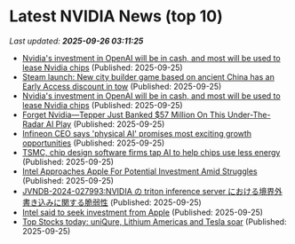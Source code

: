 # Latest NVIDIA News (top 10)
_Last updated: **2025-09-26 03:11:25**_

- [Nvidia's investment in OpenAI will be in cash, and most will be used to lease Nvidia chips](https://biztoc.com/x/cddae7924bbab0fa) (Published: 2025-09-25)
- [Steam launch: New city builder game based on ancient China has an Early Access discount in tow](https://www.notebookcheck.net/Steam-launch-New-city-builder-game-based-on-ancient-China-has-an-Early-Access-discount-in-tow.1123828.0.html) (Published: 2025-09-25)
- [Nvidia's investment in OpenAI will be in cash, and most will be used to lease Nvidia chips](https://www.cnbc.com/2025/09/24/nvidia-openai-investment-in-cash-mostly-used-to-lease-nvidia-chips.html) (Published: 2025-09-25)
- [Forget Nvidia—Tepper Just Banked $57 Million On This Under-The-Radar AI Play](https://finance.yahoo.com/news/forget-nvidia-tepper-just-banked-023119190.html) (Published: 2025-09-25)
- [Infineon CEO says 'physical AI' promises most exciting growth opportunities](https://biztoc.com/x/d0f7239341c15b30) (Published: 2025-09-25)
- [TSMC, chip design software firms tap AI to help chips use less energy](https://economictimes.indiatimes.com/tech/technology/tsmc-chip-design-software-firms-tap-ai-to-help-chips-use-less-energy/articleshow/124102626.cms) (Published: 2025-09-25)
- [Intel Approaches Apple For Potential Investment Amid Struggles](https://apple.slashdot.org/story/25/09/24/2141256/intel-approaches-apple-for-potential-investment-amid-struggles) (Published: 2025-09-25)
- [JVNDB-2024-027993:NVIDIA の triton inference server における境界外書き込みに関する脆弱性](http://vrda.jpcert.or.jp/feed/ja/JVNiPedia_JVNDB-2024-027993_AD_1.html) (Published: 2025-09-25)
- [Intel said to seek investment from Apple](https://economictimes.indiatimes.com/tech/technology/intel-said-to-seek-investment-from-apple/articleshow/124102521.cms) (Published: 2025-09-25)
- [Top Stocks today: uniQure, Lithium Americas and Tesla soar](https://www.thestreet.com/investing/stocks/top-stocks-today-uniqure-lithium-americas-and-tesla-soar) (Published: 2025-09-25)
